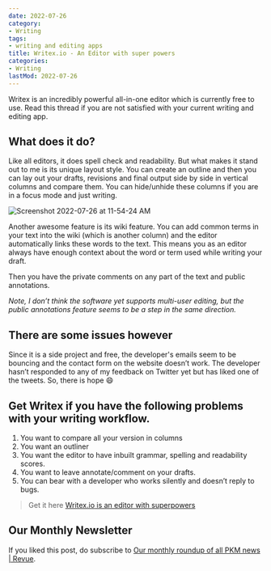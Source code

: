 ```yaml
---
date: 2022-07-26
category:
- Writing
tags:
- writing and editing apps
title: Writex.io - An Editor with super powers
categories:
- Writing
lastMod: 2022-07-26
---
```

Writex is an incredibly powerful all-in-one editor which is currently free to use. Read this thread if you are not satisfied with your current writing and editing app.

## What does it do?

Like all editors, it does spell check and readability. But what makes it stand out to me is its unique layout style. You can create an outline and then you can lay out your drafts, revisions and final output side by side in vertical columns and compare them. You can hide/unhide these columns if you are in a focus mode and just writing.

![Screenshot 2022-07-26 at 11-54-24 AM](https://mataroa.blog/images/690c3526.png)

Another awesome feature is its wiki feature. You can add common terms in your text into the wiki (which is another column) and the editor automatically links these words to the text. This means you as an editor always have enough context about the word or term used while writing your draft.

Then you have the private comments on any part of the text and public annotations.

*Note, I don’t think the software yet supports multi-user editing, but the public annotations feature seems to be a step in the same direction.*

## There are some issues however

Since it is a side project and free, the developer's emails seem to be bouncing and the contact form on the website doesn’t work. The developer hasn’t responded to any of my feedback on Twitter yet but has liked one of the tweets. So, there is hope 😄

## Get Writex if you have the following problems with your writing workflow.
1. You want to compare all your version in columns
2. You want an outliner
3. You want the editor to have inbuilt grammar, spelling and readability scores.
4. You want to leave annotate/comment on your drafts.
5. You can bear with a developer who works silently and doesn’t reply to bugs.

> Get it here [Writex.io](http://writex.io/)[ is an editor with superpowers](https://writex.io/)



## Our Monthly Newsletter

If you liked this post, do subscribe to  [Our monthly roundup of all PKM news | Revue](https://www.getrevue.co/profile/pkmone).
